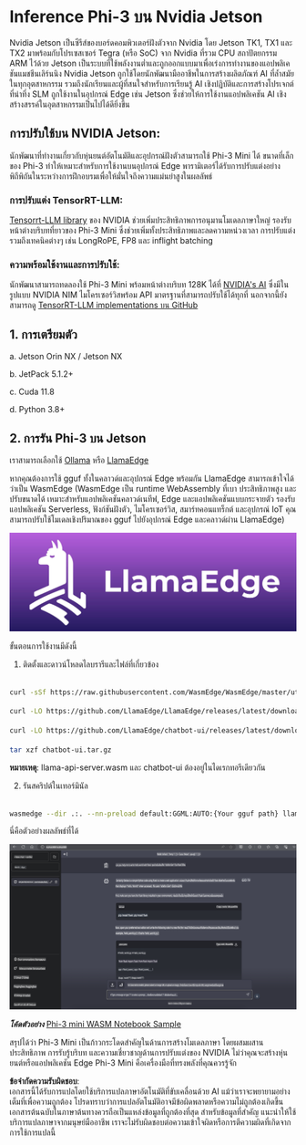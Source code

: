 # **Inference Phi-3 บน Nvidia Jetson**

Nvidia Jetson เป็นซีรีส์ของบอร์ดคอมพิวเตอร์ฝังตัวจาก Nvidia โดย Jetson TK1, TX1 และ TX2 มาพร้อมกับโปรเซสเซอร์ Tegra (หรือ SoC) จาก Nvidia ที่รวม CPU สถาปัตยกรรม ARM ไว้ด้วย Jetson เป็นระบบที่ใช้พลังงานต่ำและถูกออกแบบมาเพื่อเร่งการทำงานของแอปพลิเคชันแมชชีนเลิร์นนิง Nvidia Jetson ถูกใช้โดยนักพัฒนามืออาชีพในการสร้างผลิตภัณฑ์ AI ที่ล้ำสมัยในทุกอุตสาหกรรม รวมถึงนักเรียนและผู้ที่สนใจสำหรับการเรียนรู้ AI เชิงปฏิบัติและการสร้างโปรเจกต์ที่น่าทึ่ง SLM ถูกใช้งานในอุปกรณ์ Edge เช่น Jetson ซึ่งช่วยให้การใช้งานแอปพลิเคชัน AI เชิงสร้างสรรค์ในอุตสาหกรรมเป็นไปได้ดียิ่งขึ้น

## การปรับใช้บน NVIDIA Jetson:
นักพัฒนาที่ทำงานเกี่ยวกับหุ่นยนต์อัตโนมัติและอุปกรณ์ฝังตัวสามารถใช้ Phi-3 Mini ได้ ขนาดที่เล็กของ Phi-3 ทำให้เหมาะสำหรับการใช้งานบนอุปกรณ์ Edge พารามิเตอร์ได้รับการปรับแต่งอย่างพิถีพิถันในระหว่างการฝึกอบรมเพื่อให้มั่นใจถึงความแม่นยำสูงในผลลัพธ์

### การปรับแต่ง TensorRT-LLM:
[Tensorrt-LLM library](https://github.com/NVIDIA/TensorRT-LLM?WT.mc_id=aiml-138114-kinfeylo) ของ NVIDIA ช่วยเพิ่มประสิทธิภาพการอนุมานโมเดลภาษาใหญ่ รองรับหน้าต่างบริบทที่ยาวของ Phi-3 Mini ซึ่งช่วยเพิ่มทั้งประสิทธิภาพและลดความหน่วงเวลา การปรับแต่งรวมถึงเทคนิคต่างๆ เช่น LongRoPE, FP8 และ inflight batching

### ความพร้อมใช้งานและการปรับใช้:
นักพัฒนาสามารถทดลองใช้ Phi-3 Mini พร้อมหน้าต่างบริบท 128K ได้ที่ [NVIDIA's AI](https://www.nvidia.com/en-us/ai-data-science/generative-ai/) ซึ่งมีในรูปแบบ NVIDIA NIM ไมโครเซอร์วิสพร้อม API มาตรฐานที่สามารถปรับใช้ได้ทุกที่ นอกจากนี้ยังสามารถดู [TensorRT-LLM implementations บน GitHub](https://github.com/NVIDIA/TensorRT-LLM)

## **1. การเตรียมตัว**

a. Jetson Orin NX / Jetson NX

b. JetPack 5.1.2+

c. Cuda 11.8

d. Python 3.8+

## **2. การรัน Phi-3 บน Jetson**

เราสามารถเลือกใช้ [Ollama](https://ollama.com) หรือ [LlamaEdge](https://llamaedge.com)

หากคุณต้องการใช้ gguf ทั้งในคลาวด์และอุปกรณ์ Edge พร้อมกัน LlamaEdge สามารถเข้าใจได้ว่าเป็น WasmEdge (WasmEdge เป็น runtime WebAssembly ที่เบา ประสิทธิภาพสูง และปรับขนาดได้ เหมาะสำหรับแอปพลิเคชันคลาวด์เนทีฟ, Edge และแอปพลิเคชันแบบกระจายตัว รองรับแอปพลิเคชัน Serverless, ฟังก์ชันฝังตัว, ไมโครเซอร์วิส, สมาร์ทคอนแทร็กต์ และอุปกรณ์ IoT คุณสามารถปรับใช้โมเดลเชิงปริมาณของ gguf ไปยังอุปกรณ์ Edge และคลาวด์ผ่าน LlamaEdge)

![llamaedge](../../../../../translated_images/llamaedge.1356a35c809c5e9d89d8168db0c92161e87f5e2c34831f2fad800f00fc4e74dc.th.jpg)

ขั้นตอนการใช้งานมีดังนี้

1. ติดตั้งและดาวน์โหลดไลบรารีและไฟล์ที่เกี่ยวข้อง

```bash

curl -sSf https://raw.githubusercontent.com/WasmEdge/WasmEdge/master/utils/install.sh | bash -s -- --plugin wasi_nn-ggml

curl -LO https://github.com/LlamaEdge/LlamaEdge/releases/latest/download/llama-api-server.wasm

curl -LO https://github.com/LlamaEdge/chatbot-ui/releases/latest/download/chatbot-ui.tar.gz

tar xzf chatbot-ui.tar.gz

```

**หมายเหตุ**: llama-api-server.wasm และ chatbot-ui ต้องอยู่ในไดเรกทอรีเดียวกัน

2. รันสคริปต์ในเทอร์มินัล

```bash

wasmedge --dir .:. --nn-preload default:GGML:AUTO:{Your gguf path} llama-api-server.wasm -p phi-3-chat

```

นี่คือตัวอย่างผลลัพธ์ที่ได้

![llamaedgerun](../../../../../translated_images/llamaedgerun.66eb2acd7f14e814437879522158b9531ae7c955014d48d0708d0e4ce6ac94a6.th.png)

***โค้ดตัวอย่าง*** [Phi-3 mini WASM Notebook Sample](https://github.com/Azure-Samples/Phi-3MiniSamples/tree/main/wasm)

สรุปได้ว่า Phi-3 Mini เป็นก้าวกระโดดสำคัญในด้านการสร้างโมเดลภาษา โดยผสมผสานประสิทธิภาพ การรับรู้บริบท และความเชี่ยวชาญด้านการปรับแต่งของ NVIDIA ไม่ว่าคุณจะสร้างหุ่นยนต์หรือแอปพลิเคชัน Edge Phi-3 Mini คือเครื่องมือที่ทรงพลังที่คุณควรรู้จัก

**ข้อจำกัดความรับผิดชอบ**:  
เอกสารนี้ได้รับการแปลโดยใช้บริการแปลภาษาอัตโนมัติที่ขับเคลื่อนด้วย AI แม้ว่าเราจะพยายามอย่างเต็มที่เพื่อความถูกต้อง โปรดทราบว่าการแปลอัตโนมัติอาจมีข้อผิดพลาดหรือความไม่ถูกต้องเกิดขึ้น เอกสารต้นฉบับในภาษาต้นทางควรถือเป็นแหล่งข้อมูลที่ถูกต้องที่สุด สำหรับข้อมูลที่สำคัญ แนะนำให้ใช้บริการแปลภาษาจากมนุษย์มืออาชีพ เราจะไม่รับผิดชอบต่อความเข้าใจผิดหรือการตีความผิดที่เกิดจากการใช้การแปลนี้
